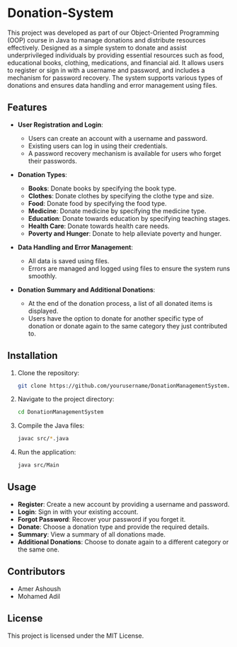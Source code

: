 # Donation-System

This project was developed as part of our Object-Oriented Programming (OOP) course in Java to manage donations and distribute resources effectively.
Designed as a simple system to donate and assist underprivileged individuals by providing essential resources such as food, educational books, clothing, medications, and financial aid.
It allows users to register or sign in with a username and password, and includes a mechanism for password recovery. The system supports various types of donations and ensures data handling and error management using files.

## Features

- **User Registration and Login**: 
  - Users can create an account with a username and password.
  - Existing users can log in using their credentials.
  - A password recovery mechanism is available for users who forget their passwords.

- **Donation Types**:
  - **Books**: Donate books by specifying the book type.
  - **Clothes**: Donate clothes by specifying the clothe type and size.
  - **Food**: Donate food by specifying the food type.
  - **Medicine**: Donate medicine by specifying the medicine type.
  - **Education**: Donate towards education by specifying teaching stages.
  - **Health Care**: Donate towards health care needs.
  - **Poverty and Hunger**: Donate to help alleviate poverty and hunger.

- **Data Handling and Error Management**:
  - All data is saved using files.
  - Errors are managed and logged using files to ensure the system runs smoothly.

- **Donation Summary and Additional Donations**:
  - At the end of the donation process, a list of all donated items is displayed.
  - Users have the option to donate for another specific type of donation or donate again to the same category they just contributed to.
    
## Installation

1. Clone the repository:
    ```bash
    git clone https://github.com/yourusername/DonationManagementSystem.git
    ```

2. Navigate to the project directory:
    ```bash
    cd DonationManagementSystem
    ```

3. Compile the Java files:
    ```bash
    javac src/*.java
    ```

4. Run the application:
    ```bash
    java src/Main
    ```

## Usage

- **Register**: Create a new account by providing a username and password.
- **Login**: Sign in with your existing account.
- **Forgot Password**: Recover your password if you forget it.
- **Donate**: Choose a donation type and provide the required details.
- **Summary**: View a summary of all donations made.
- **Additional Donations**: Choose to donate again to a different category or the same one.

## Contributors

- Amer Ashoush
- Mohamed Adil

## License

This project is licensed under the MIT License.
